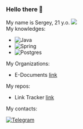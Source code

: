 ### Hello there 👋
My name is Sergey, 21 y.o. 
 ![](https://komarev.com/ghpvc/?username=lsn03)  <br>
My knowledges:
- ![Java](https://img.shields.io/badge/java-%23ED8B00.svg?style=for-the-badge&logo=openjdk&logoColor=white) <br>
- ![Spring](https://img.shields.io/badge/spring-%236DB33F.svg?style=for-the-badge&logo=spring&logoColor=white) <br>
- ![Postgres](https://img.shields.io/badge/postgres-%23316192.svg?style=for-the-badge&logo=postgresql&logoColor=white) <br>

My Organizations:
- E-Documents [link](https://github.com/E-Documents-lsn03) <br>

My repos:
- Link Tracker [link](https://github.com/lsn03/java-2023-backend-second-semester) <br>

My contacts:
<div id="badges" align="left">
  <a href="https://t.me/graph_grey">
    <img src="https://img.shields.io/badge/Telegram-2CA5E0?style=for-the-badge&logo=telegram&logoColor=white" alt="Telegram"/>
  </a>
</div>
<!--
**lsn03/lsn03** is a ✨ _special_ ✨ repository because its `README.md` (this file) appears on your GitHub profile.

Here are some ideas to get you started:

- 🔭 I’m currently working on ...
- 🌱 I’m currently learning ...
- 👯 I’m looking to collaborate on ...
- 🤔 I’m looking for help with ...
- 💬 Ask me about ...
- 📫 How to reach me: ...
- 😄 Pronouns: ...
- ⚡ Fun fact: ...
-->
